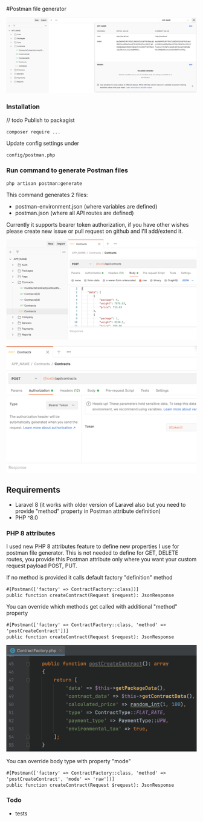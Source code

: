 #Postman file generator

<p><img src="https://github.com/matijajanc/postman/blob/master/images/postman.png"></p>

### Installation

// todo Publish to packagist
```
composer require ...
```

Update config settings under
```
config/postman.php
```


### Run command to generate Postman files
```
php artisan postman:generate
```

This command generates 2 files:
- postman-environment.json (where variables are defined)
- postman.json (where all API routes are defined)

Currently it supports bearer token authorization, if you have other wishes please create new issue or pull request on github and I'll add/extend it.

<p><img src="https://github.com/matijajanc/postman/blob/master/images/postman_api.png"></p>

<p><img src="https://github.com/matijajanc/postman/blob/master/images/postman_authorization.png"></p>

## Requirements
- Laravel 8 (it works with older version of Laravel also but you need to provide "method" property in Postman attribute definition)
- PHP ^8.0

### PHP 8 attributes
I used new PHP 8 attributes feature to define new properties I use for postman file generator.
This is not needed to define for GET, DELETE routes, you provide this Postman attribute only where you want your custom request payload POST, PUT.


If no method is provided it calls default factory "definition" method

```
#[Postman(['factory' => ContractFactory::class])]
public function createContract(Request $request): JsonResponse
```

You can override which methods get called with additional "method" property

```
#[Postman(['factory' => ContractFactory::class, 'method' => 'postCreateContract'])]
public function createContract(Request $request): JsonResponse
```

<p><img src="https://github.com/matijajanc/postman/blob/master/images/factory.png"></p>

You can override body type with property "mode"

```
#[Postman(['factory' => ContractFactory::class, 'method' => 'postCreateContract', 'mode' => 'raw'])]
public function createContract(Request $request): JsonResponse
```

### Todo
- tests
